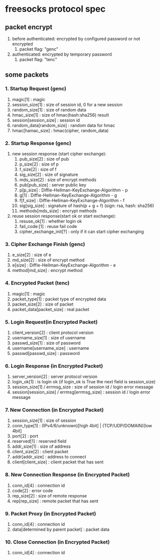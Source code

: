 # freesocks protocol spec

## packet encrypt
1. before authenticated: encrypted by configured password or not encrypted
    1. packet flag: "genc"
2. authenticated: encrypted by temporary password
    1. packet flag: "tenc"

## some packets
### 1. Startup Request (genc)
1. magic[1] : magic
2. session_size[1] : size of session id, 0 for a new session
3. random_size[1] : size of random data
4. hmac_size[1] : size of hmac(hash:sha256) result
5. session[session_size] : session id
6. random_data[random_size] : random data for hmac
7. hmac[hamac_size] : hmac(cipher, random_data)


### 2. Startup Response (genc)
1. new session response (start cipher exchange):
    1. pub_size[2] : size of pub
    2. p_size[2] : size of p
    3. f_size[2] : size of f
    4. sig_size[2] : size of signature
    5. mds_size[2] : size of encrypt methods
    6. pub[pub_size] : server public key
    7. p[p_size] : Diffie-Hellman-KeyExchange-Algorithm - p
    8. g[1] : Diffie-Hellman-KeyExchange-Algorithm - g
    9. f[f_size] : Diffie-Hellman-KeyExchange-Algorithm - f
    10. sig[sig_size] : signature of hash(p + g + f) (sign: rsa, hash: sha256)
    11. methods[mds_size] : encrypt methods
2. reuse session response(start ok or start exchange):
    1. resuse_ok[1] : whether login ok
    2. fail_code:[1] : reuse fail code
    3. cipher_exchange_init[?] : only if it can start cipher exchanging

### 3. Cipher Exchange Finish (genc)
1. e_size[2] : size of e
2. md_size[2] : size of encrypt method
3. e[size] : Diffie-Hellman-KeyExchange-Algorithm - e
4. method[md_size] : encrypt method

### 4. Encrypted Packet (tenc)
1. magic[1] : magic
2. packet_type[1] : packet type of encrypted data
3. packet_size[2] : size of packet
4. packet_data[packet_size] : real packet

### 5. Login Request(in Encrypted Packet)
1. client_version[2] : client protocol version
2. username_size[1] : size of username
3. passwd_size[1] : size of password
4. username[username_size] : username
5. passwd[passwd_size] : password

### 6. Login Response (in Encrypted Packet)
1. server_version[2] : server protocol version
2. login_ok[1] : is login ok (if login_ok is True the next field is session_size)
3. session_size[1] / errmsg_size : size of session id / login error message
4. session[session_size] / errmsg[errmsg_size] : session id / login error message

### 7. New Connection (in Encrypted Packet)
1. session_size[1] : size of session
2. conn_type[1] : (IPv4/6/unknown)[high 4bit] | (TCP/UDP/DOMAIN)[low 4bit]
3. port[2] : port
4. reserved[1] : reserved field
4. addr_size[1] : size of address
5. client_size[2] : client packet
6. addr[addr_size] : address to connect
7. client[client_size] : client packet that has sent

### 8. New Connection Response (in Encrypted Packet)
1. conn_id[4] : connection id
2. code[2] : error code
3. rep_size[2] : size of remote response
4. rep[rep_size] : remote packet that has sent

### 9. Packet Proxy (in Encrypted Packet)
1. conn_id[4] : connection id
2. data[determined by parent packet] : packet data

### 10. Close Connection (in Encrypted Packet)
1. conn_id[4] : connection id

